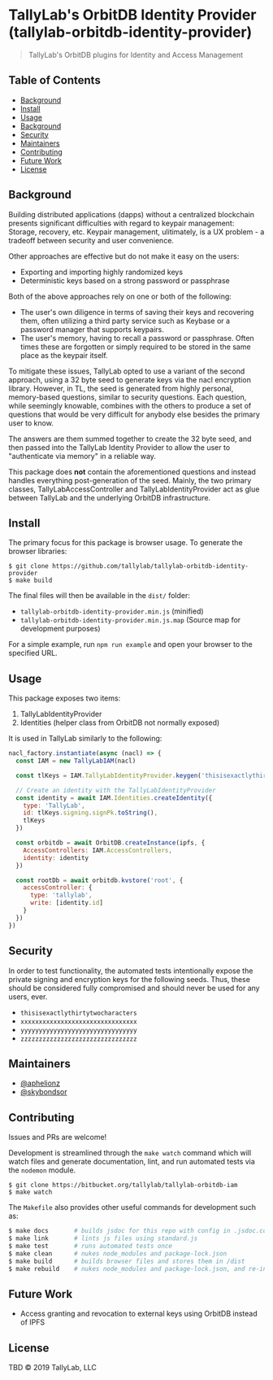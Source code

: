 # TallyLab's OrbitDB Identity Provider (tallylab-orbitdb-identity-provider)

> TallyLab's OrbitDB plugins for Identity and Access Management

## Table of Contents

- [Background](#background)
- [Install](#install)
- [Usage](#usage)
- [Background](#background)
- [Security](#security)
- [Maintainers](#maintainers)
- [Contributing](#contributing)
- [Future Work](#future-work)
- [License](#license)

## Background

Building distributed applications (dapps) without a centralized blockchain presents
significant difficulties with regard to keypair management: Storage, recovery, etc. Keypair
management, ulitimately, is a UX problem - a tradeoff between security and user convenience.

Other approaches are effective but do not make it easy on the users:
- Exporting and importing highly randomized keys
- Deterministic keys based on a strong password or passphrase

Both of the above approaches rely on one or both of the following:
- The user's own diligence in terms of saving their keys and recovering them, often utilizing
a third party service such as Keybase or a password manager that supports keypairs.
- The user's memory, having to recall a password or passphrase. Often times these are forgotten
or simply required to be stored in the same place as the keypair itself.

To mitigate these issues, TallyLab opted to use a variant of the second approach, using a
32 byte seed to generate keys via the nacl encryption library. However, in TL, the seed is
generated from highly personal, memory-based questions, similar to security questions.
Each question, while seemingly knowable, combines with the others to produce a set of
questions that would be very difficult for anybody else besides the primary user to know.

The answers are them summed together to create the 32 byte seed, and then passed into the
TallyLab Identity Provider to allow the user to "authenticate via memory" in a reliable way.

This package does **not** contain the aforementioned questions and instead handles everything
post-generation of the seed. Mainly, the two primary classes, TallyLabAccessController and
TallyLabIdentityProvider act as glue between TallyLab and the underlying OrbitDB infrastructure.

## Install

The primary focus for this package is browser usage. To generate the browser libraries:

```
$ git clone https://github.com/tallylab/tallylab-orbitdb-identity-provider
$ make build
```

The final files will then be available in the `dist/` folder:

- `tallylab-orbitdb-identity-provider.min.js` (minified)
- `tallylab-orbitdb-identity-provider.min.js.map` (Source map for development purposes)

For a simple example, run `npm run example` and open your browser to the specified URL.

## Usage

This package exposes two items:
1. TallyLabIdentityProvider
2. Identities (helper class from OrbitDB not normally exposed)

It is used in TallyLab similarly to the following:

```JavaScript
nacl_factory.instantiate(async (nacl) => {
  const IAM = new TallyLabIAM(nacl)

  const tlKeys = IAM.TallyLabIdentityProvider.keygen('thisisexactlythirtytwocharacters')

  // Create an identity with the TallyLabIdentityProvider
  const identity = await IAM.Identities.createIdentity({
    type: 'TallyLab',
    id: tlKeys.signing.signPk.toString(),
    tlKeys
  })

  const orbitdb = await OrbitDB.createInstance(ipfs, {
    AccessControllers: IAM.AccessControllers,
    identity: identity
  })

  const rootDb = await orbitdb.kvstore('root', {
    accessController: {
      type: 'tallylab',
      write: [identity.id]
    }
  })
})
```

## Security

In order to test functionality, the automated tests intentionally expose the private signing
and encryption keys for the following seeds. Thus, these should be considered fully
compromised and should never be used for any users, ever.

- `thisisexactlythirtytwocharacters`
- `xxxxxxxxxxxxxxxxxxxxxxxxxxxxxxxx`
- `yyyyyyyyyyyyyyyyyyyyyyyyyyyyyyyy`
- `zzzzzzzzzzzzzzzzzzzzzzzzzzzzzzzz`

## Maintainers

- [@aphelionz](https://github.com/aphelionz)
- [@skybondsor](https://github.com/skybondsor)

## Contributing

Issues and PRs are welcome!

Development is streamlined through the `make watch` command which will watch files
and generate documentation, lint, and run automated tests via the `nodemon` module.

```
$ git clone https://bitbucket.org/tallylab/tallylab-orbitdb-iam
$ make watch
```

The `Makefile` also provides other useful commands for development such as:

```bash
$ make docs       # builds jsdoc for this repo with config in .jsdoc.config.js
$ make link       # lints js files using standard.js
$ make test       # runs automated tests once
$ make clean      # nukes node_modules and package-lock.json
$ make build      # builds browser files and stores them in /dist
$ make rebuild    # nukes node_modules and package-lock.json, and re-installs dependencies
```

## Future Work

- Access granting and revocation to external keys using OrbitDB instead of IPFS

## License

TBD © 2019 TallyLab, LLC
